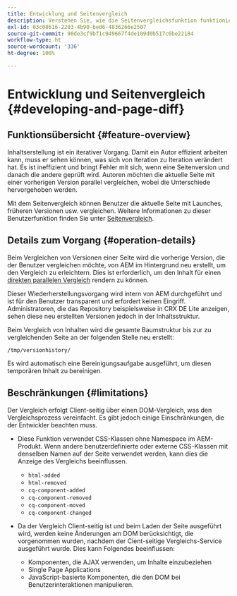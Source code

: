 ```yaml
---
title: Entwicklung und Seitenvergleich
description: Verstehen Sie, wie die Seitenvergleichsfunktion funktioniert und wie sie sich auf einen Entwickler auswirken kann.
exl-id: 03c08616-2203-4b90-bed6-4836266e2507
source-git-commit: 90de3cf9bf1c949667f4de109d0b517c6be22184
workflow-type: ht
source-wordcount: '336'
ht-degree: 100%

---
```


# Entwicklung und Seitenvergleich {#developing-and-page-diff}

## Funktionsübersicht {#feature-overview}

Inhaltserstellung ist ein iterativer Vorgang. Damit ein Autor effizient arbeiten kann, muss er sehen können, was sich von Iteration zu Iteration verändert hat. Es ist ineffizient und bringt Fehler mit sich, wenn eine Seitenversion und danach die andere geprüft wird. Autoren möchten die aktuelle Seite mit einer vorherigen Version parallel vergleichen, wobei die Unterschiede hervorgehoben werden.

Mit dem Seitenvergleich können Benutzer die aktuelle Seite mit Launches, früheren Versionen usw. vergleichen. Weitere Informationen zu dieser Benutzerfunktion finden Sie unter [Seitenvergleich](/help/sites-cloud/authoring/features/page-diff.md).

## Details zum Vorgang {#operation-details}

Beim Vergleichen von Versionen einer Seite wird die vorherige Version, die der Benutzer vergleichen möchte, von AEM im Hintergrund neu erstellt, um den Vergleich zu erleichtern. Dies ist erforderlich, um den Inhalt für einen [direkten parallelen Vergleich](/help/sites-cloud/authoring/features/page-diff.md) rendern zu können.

Dieser Wiederherstellungsvorgang wird intern von AEM durchgeführt und ist für den Benutzer transparent und erfordert keinen Eingriff. Administratoren, die das Repository beispielsweise in CRX DE Lite anzeigen, sehen diese neu erstellten Versionen jedoch in der Inhaltsstruktur.

Beim Vergleich von Inhalten wird die gesamte Baumstruktur bis zur zu vergleichenden Seite an der folgenden Stelle neu erstellt:

`/tmp/versionhistory/`

Es wird automatisch eine Bereinigungsaufgabe ausgeführt, um diesen temporären Inhalt zu bereinigen.

## Beschränkungen {#limitations}

Der Vergleich erfolgt Client-seitig über einen DOM-Vergleich, was den Vergleichsprozess vereinfacht. Es gibt jedoch einige Einschränkungen, die der Entwickler beachten muss.

* Diese Funktion verwendet CSS-Klassen ohne Namespace im AEM-Produkt. Wenn andere benutzerdefinierte oder externe CSS-Klassen mit denselben Namen auf der Seite verwendet werden, kann dies die Anzeige des Vergleichs beeinflussen.

   * `html-added`
   * `html-removed`
   * `cq-component-added`
   * `cq-component-removed`
   * `cq-component-moved`
   * `cq-component-changed`

* Da der Vergleich Client-seitig ist und beim Laden der Seite ausgeführt wird, werden keine Änderungen am DOM berücksichtigt, die vorgenommen wurden, nachdem der Cient-seitige Vergleichs-Service ausgeführt wurde. Dies kann Folgendes beeinflussen:

   * Komponenten, die AJAX verwenden, um Inhalte einzubeziehen
   * Single Page Applications
   * JavaScript-basierte Komponenten, die den DOM bei Benutzerinteraktionen manipulieren.
